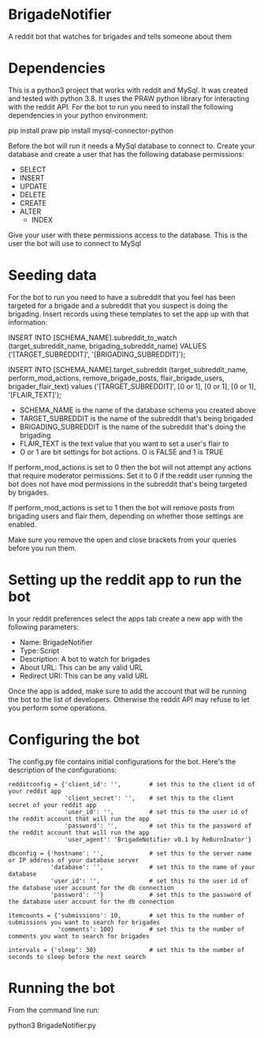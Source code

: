 # BrigadeNotifier
A reddit bot that watches for brigades and tells someone about them

# Dependencies
This is a python3 project that works with reddit and MySql. It was created and tested with python 3.8. It uses the PRAW python library for interacting with the reddit API. For the bot to run you need to install the following dependencies in your python environment:

pip install praw
pip install mysql-connector-python

Before the bot will run it needs a MySql database to connect to. Create your database and create a user that has the following database permissions:
* SELECT
* INSERT
* UPDATE
* DELETE
* CREATE
* ALTER
  * INDEX

Give your user with these permissions access to the database. This is the user the bot will use to connect to MySql

# Seeding data
For the bot to run you need to have a subreddit that you feel has been targeted for a brigade and a subreddit that you suspect is doing the brigading. Insert records using these templates to set the app up with that information:

INSERT INTO [SCHEMA_NAME].subreddit_to_watch (target_subreddit_name, brigading_subreddit_name) VALUES ('[TARGET_SUBREDDIT]', '[BRIGADING_SUBREDDIT]');

INSERT INTO [SCHEMA_NAME].target_subreddit (target_subreddit_name, perform_mod_actions, remove_brigade_posts, flair_brigade_users, brigader_flair_text)
values ('[TARGET_SUBREDDIT]', [0 or 1], [0 or 1], [0 or 1], '[FLAIR_TEXT]');

- SCHEMA_NAME is the name of the database schema you created above
- TARGET_SUBREDDIT is the name of the subreddit that's being brigaded
- BRIGADING_SUBREDDIT is the name of the subreddit that's doing the brigading
- FLAIR_TEXT is the text value that you want to set a user's flair to
- O or 1 are bit settings for bot actions. O is FALSE and 1 is TRUE

If perform_mod_actions is set to 0 then the bot will not attempt any actions that require moderator permissions. Set it to 0 if the reddit user running the bot does not have mod permissions in the subreddit that's being targeted by brigades.

If perform_mod_actions is set to 1 then the bot will remove posts from brigading users and flair them, depending on whether those settings are enabled.

Make sure you remove the open and close brackets from your queries before you run them.

# Setting up the reddit app to run the bot
In your reddit preferences select the apps tab create a new app with the following parameters:
- Name: BrigadeNotifier
- Type: Script
- Description: A bot to watch for brigades
- About URL: This can be any valid URL
- Redirect URI: This can be any valid URL

Once the app is added, make sure to add the account that will be running the bot to the list of developers. Otherwise the reddit API may refuse to let you perform some operations.

# Configuring the bot
The config.py file contains initial configurations for the bot. Here's the description of the configurations:

    redditconfig = {'client_id': '',        # set this to the client id of your reddit app
                    'client_secret': '',    # set this to the client secret of your reddit app
                    'user_id': '',          # set this to the user id of the reddit account that will run the app
                    'password': '',         # set this to the password of the reddit account that will run the app
                    'user_agent': 'BrigadeNotifier v0.1 by ReBurnInator'}

    dbconfig = {'hostname': '',             # set this to the server name or IP address of your database server
                'database': '',             # set this to the name of your database
                'user_id': '',              # set this to the user id of the database user account for the db connection
                'password': ''}             # set this to the password of the database user account for the db connection

    itemcounts = {'submissions': 10,        # set this to the number of submissions you want to search for brigades
                  'comments': 100}          # set this to the number of comments you want to search for brigades

    intervals = {'sleep': 30}               # set this to the number of seconds to sleep before the next search

# Running the bot
From the command line run:

python3 BrigadeNotifier.py
